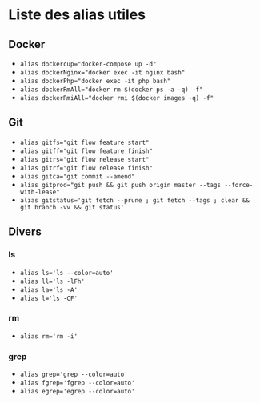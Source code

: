 # Liste des alias utiles

## Docker
-  `alias dockercup="docker-compose up -d"`
-  `alias dockerNginx="docker exec -it nginx bash"`
-  `alias dockerPhp="docker exec -it php bash"`
-  `alias dockerRmAll="docker rm $(docker ps -a -q) -f"`
-  `alias dockerRmiAll="docker rmi $(docker images -q) -f"`

## Git
-  `alias gitfs="git flow feature start"`
-  `alias gitff="git flow feature finish"`
-  `alias gitrs="git flow release start"`
-  `alias gitrf="git flow release finish"`
-  `alias gitca="git commit --amend"`
-  `alias gitprod="git push && git push origin master --tags --force-with-lease"`
-  `alias gitstatus='git fetch --prune ; git fetch --tags ; clear && git branch -vv && git status'`

## Divers

### ls
-  `alias ls='ls --color=auto'`
-  `alias ll='ls -lFh'`
-  `alias la='ls -A'`
-  `alias l='ls -CF'`

### rm
-  `alias rm='rm -i'`

### grep
-  `alias grep='grep --color=auto'`
-  `alias fgrep='fgrep --color=auto'`
-  `alias egrep='egrep --color=auto'`
